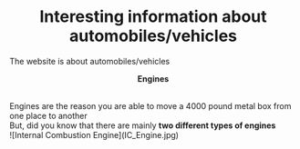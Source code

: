 <h1 align="center">
 Interesting information about automobiles/vehicles
</h1>
The website is about automobiles/vehicles
<p align="center">
  <strong> Engines </strong>
</p>
<br>
Engines are the reason you are able to move a 4000 pound metal box from one place to another
<br>
But, did you know that there are mainly <strong> two different types of engines </strong>
<br>
![Internal Combustion Engine](IC_Engine.jpg)
